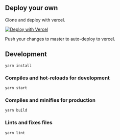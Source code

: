 ## Deploy your own

Clone and deploy with vercel.

[![Deploy with Vercel](https://vercel.com/button)](https://vercel.com/new/git/external?repository-url=https%3A%2F%2Fgithub.com%2Fsamzx%2Fsoft-portfolio)

Push your changes to master to auto-deploy to vercel.

## Development
```
yarn install
```

### Compiles and hot-reloads for development
```
yarn start
```

### Compiles and minifies for production
```
yarn build
```

### Lints and fixes files
```
yarn lint
```
